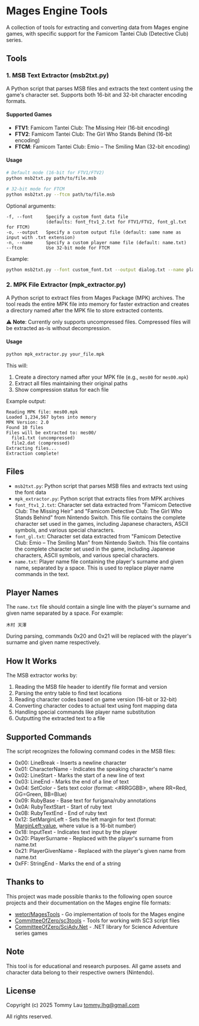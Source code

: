 # Mages Engine Tools

A collection of tools for extracting and converting data from Mages engine games, with specific support for the Famicom Tantei Club (Detective Club) series.

## Tools

### 1. MSB Text Extractor (msb2txt.py)

A Python script that parses MSB files and extracts the text content using the game's character set. Supports both 16-bit and 32-bit character encoding formats.

#### Supported Games

- **FTV1**: Famicom Tantei Club: The Missing Heir (16-bit encoding)
- **FTV2**: Famicom Tantei Club: The Girl Who Stands Behind (16-bit encoding)
- **FTCM**: Famicom Tantei Club: Emio – The Smiling Man (32-bit encoding)

#### Usage

```bash
# Default mode (16-bit for FTV1/FTV2)
python msb2txt.py path/to/file.msb

# 32-bit mode for FTCM
python msb2txt.py --ftcm path/to/file.msb
```

Optional arguments:
```
-f, --font     Specify a custom font data file
               (defaults: font_ftv1_2.txt for FTV1/FTV2, font_gl.txt for FTCM)
-o, --output   Specify a custom output file (default: same name as input with .txt extension)
-n, --name     Specify a custom player name file (default: name.txt)
--ftcm         Use 32-bit mode for FTCM
```

Example:
```bash
python msb2txt.py --font custom_font.txt --output dialog.txt --name player.txt game/script/scene01.msb
```

### 2. MPK File Extractor (mpk_extractor.py)

A Python script to extract files from Mages Package (MPK) archives. The tool reads the entire MPK file into memory for faster extraction and creates a directory named after the MPK file to store extracted contents.

⚠️ **Note**: Currently only supports uncompressed files. Compressed files will be extracted as-is without decompression.

#### Usage

```bash
python mpk_extractor.py your_file.mpk
```

This will:
1. Create a directory named after your MPK file (e.g., `mes00` for `mes00.mpk`)
2. Extract all files maintaining their original paths
3. Show compression status for each file

Example output:
```
Reading MPK file: mes00.mpk
Loaded 1,234,567 bytes into memory
MPK Version: 2.0
Found 10 files
Files will be extracted to: mes00/
  file1.txt (uncompressed)
  file2.dat (compressed)
Extracting files...
Extraction complete!
```

## Files

- `msb2txt.py`: Python script that parses MSB files and extracts text using the font data
- `mpk_extractor.py`: Python script that extracts files from MPK archives
- `font_ftv1_2.txt`: Character set data extracted from "Famicom Detective Club: The Missing Heir" and "Famicom Detective Club: The Girl Who Stands Behind" from Nintendo Switch. This file contains the complete character set used in the games, including Japanese characters, ASCII symbols, and various special characters.
- `font_gl.txt`: Character set data extracted from "Famicom Detective Club: Emio – The Smiling Man" from Nintendo Switch. This file contains the complete character set used in the game, including Japanese characters, ASCII symbols, and various special characters.
- `name.txt`: Player name file containing the player's surname and given name, separated by a space. This is used to replace player name commands in the text.

## Player Names

The `name.txt` file should contain a single line with the player's surname and given name separated by a space. For example:

```
木村 天澤
```

During parsing, commands 0x20 and 0x21 will be replaced with the player's surname and given name respectively.

## How It Works

The MSB extractor works by:
1. Reading the MSB file header to identify file format and version
2. Parsing the entry table to find text locations
3. Reading character codes based on game version (16-bit or 32-bit)
4. Converting character codes to actual text using font mapping data
5. Handling special commands like player name substitution
6. Outputting the extracted text to a file

## Supported Commands

The script recognizes the following command codes in the MSB files:

- 0x00: LineBreak - Inserts a newline character
- 0x01: CharacterName - Indicates the speaking character's name
- 0x02: LineStart - Marks the start of a new line of text
- 0x03: LineEnd - Marks the end of a line of text
- 0x04: SetColor - Sets text color (format: <#RRGGBB>, where RR=Red, GG=Green, BB=Blue)
- 0x09: RubyBase - Base text for furigana/ruby annotations
- 0x0A: RubyTextStart - Start of ruby text
- 0x0B: RubyTextEnd - End of ruby text
- 0x12: SetMarginLeft - Sets the left margin for text (format: <MarginLeft:value>, where value is a 16-bit number)
- 0x18: InputText - Indicates text input by the player
- 0x20: PlayerSurname - Replaced with the player's surname from name.txt
- 0x21: PlayerGivenName - Replaced with the player's given name from name.txt
- 0xFF: StringEnd - Marks the end of a string

## Thanks to

This project was made possible thanks to the following open source projects and their documentation on the Mages engine file formats:

- [wetor/MagesTools](https://github.com/wetor/MagesTools/tree/master) - Go implementation of tools for the Mages engine
- [CommitteeOfZero/sc3tools](https://github.com/CommitteeOfZero/sc3tools/tree/main) - Tools for working with SC3 script files
- [CommitteeOfZero/SciAdv.Net](https://github.com/CommitteeOfZero/SciAdv.Net/tree/master) - .NET library for Science Adventure series games

## Note

This tool is for educational and research purposes. All game assets and character data belong to their respective owners (Nintendo).

## License

Copyright (c) 2025 Tommy Lau <tommy.lhg@gmail.com>

All rights reserved.